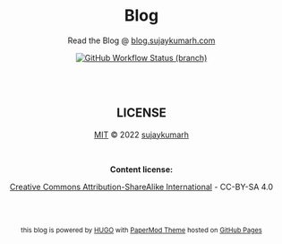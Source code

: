 <div align="center">

# Blog

Read the Blog @ [blog.sujaykumarh.com](https://blog.sujaykumarh.com/?utm_source=github&utm_medium=readme&utm_campaign=blog)

[![GitHub Workflow Status (branch)](https://img.shields.io/github/workflow/status/sujaykumarh/blog/build-push/main)](https://github.com/sujaykumarh/blog/actions)
<!-- [![LICENSE](https://img.shields.io/badge/license-MIT-blue?logo=github&color=blue)](https://github.com/sujaykumarh/blog/blob/main/LICENSE-CODE) -->

<br>

<br>

## LICENSE

[MIT](https://github.com/sujaykumarh/blog/blob/main/LICENSE)  © 2022 [sujaykumarh](https://github.com/sujaykumarh)

<br>

**Content license:**

 [Creative Commons Attribution-ShareAlike International](https://github.com/sujaykumarh/blog/blob/main/LICENSE-CONTENT) - CC-BY-SA 4.0

<br>
<br>

<sub>this blog is powered by [HUGO](https://gohugo.io) with [PaperMod Theme](https://github.com/adityatelange/hugo-PaperMod/) hosted on [GitHub Pages](https://pages.github.com/)</sub>
